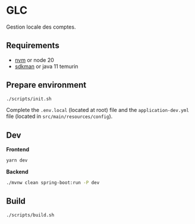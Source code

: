 # GLC

Gestion locale des comptes.

## Requirements

- [nvm](https://github.com/nvm-sh/nvm#installing-and-updating) or node 20
- [sdkman](https://sdkman.io/install) or java 11 temurin

## Prepare environment

```bash
./scripts/init.sh
```

Complete the `.env.local` (located at root) file and the `application-dev.yml` file (located in `src/main/resources/config`).

## Dev

**Frontend**

```bash
yarn dev
```

**Backend**

```bash
./mvnw clean spring-boot:run -P dev
```

## Build

```bash
./scripts/build.sh
```
